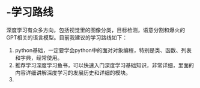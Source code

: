 # -学习路线
深度学习有众多方向，包括视觉里的图像分类，目标检测，语意分割和爆火的GPT相关的语言模型。目前我建议的学习路线如下：
1. python基础，一定要学会python中的面对对象编程，特别是类、函数、列表和字典，经常使用。
2. 推荐学习深度学习鱼书，可以快速入门深度学习基础知识，非常详细，里面的内容详细讲解深度学习的发展历史和详细的模块。
3. 
